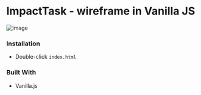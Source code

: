 # ImpactTask - wireframe in Vanilla JS

![image](https://user-images.githubusercontent.com/58663418/174723223-c3bff0f8-4af1-4f69-8419-ea0413ad2be4.png)
 
### Installation
* Double-click `index.html`

### Built With

* Vanilla.js
